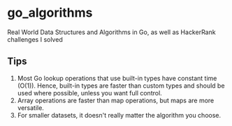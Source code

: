 # go_algorithms
Real World Data Structures and Algorithms in Go, as well as HackerRank challenges I solved
## Tips
1. Most Go lookup operations that use built-in types have constant time (O(1)). Hence, built-in types are faster than custom types and should be used where possible, unless you want full control.
2. Array operations are faster than map operations, but maps are more versatile.
3. For smaller datasets, it doesn't really matter the algorithm you choose.